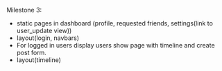 Milestone 3:

- static pages in dashboard (profile, requested friends, settings(link to user_update view))
- layout(login, navbars)
- For logged in users display users show page with timeline and create post form.
- layout(timeline)